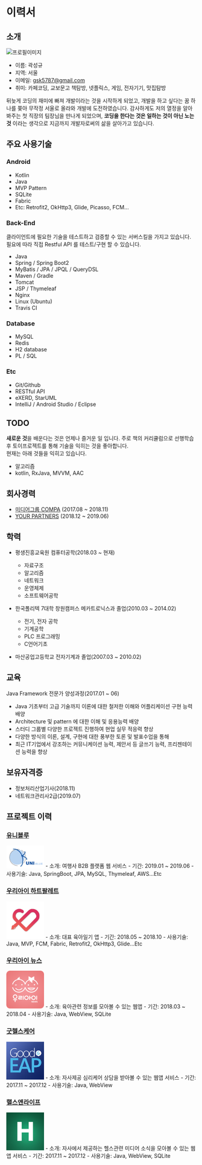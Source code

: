 # 이력서

## 소개
![프로필이미지](https://github.com/Kyu5787/RESUME/raw/master/images/profile/resume_profile.jpg)
- 이름: 곽성규
- 지역: 서울
- 이메일: gsk5787@gmail.com
- 취미: 카페코딩, 교보문고 책탐방, 넷플릭스, 게임, 전자기기, 맛집탐방

뒤늦게 코딩의 재미에 빠져 개발이라는 것을 시작하게 되었고,
개발을 하고 싶다는 꿈 하나를 쫒아 무작정 서울로 올라와 개발에 도전하였습니다.
감사하게도 저의 열정을 알아봐주는 첫 직장의 팀장님을 만나게 되었으며,
**코딩을 한다는 것은 일하는 것이 아닌 노는 것** 이라는 생각으로
지금까지 개발자로써의 삶을 살아가고 있습니다.


## 주요 사용기술
### Android
- Kotlin
- Java
- MVP Pattern
- SQLite
- Fabric
- Etc: Retrofit2, OkHttp3, Glide, Picasso, FCM...

### Back-End
클라이언트에 필요한 기술을 테스트하고 검증할 수 있는 서버스킬을 가지고 있습니다.
필요에 따라 직접 Restful API 를 테스트/구현 할 수 있습니다.
- Java
- Spring / Spring Boot2
- MyBatis / JPA / JPQL / QueryDSL
- Maven / Gradle
- Tomcat
- JSP / Thymeleaf
- Nginx
- Linux (Ubuntu)
- Travis CI

### Database
- MySQL
- Redis
- H2 database
- PL / SQL

### Etc
- Git/Github
- RESTful API
- eXERD, StarUML
- IntelliJ / Android Studio / Eclipse


## TODO
**새로운 것**을 배운다는 것은 언제나 즐거운 일 입니다.
주로 책의 커리큘럼으로 선행학습 후 토이프로젝트를 통해 기술을 익히는 것을 좋아합니다. <br />
현재는 아래 것들을 익히고 있습니다.
- 알고리즘
- kotlin, RxJava, MVVM, AAC


## 회사경력
- [미디어그룹 COMPA](http://www.compa.kr/) (2017.08 ~ 2018.11)
- [YOUR PARTNERS](http://yourptns.com/) (2018.12 ~ 2019.06)


## 학력
- 평생진흥교육원 컴퓨터공학(2018.03 ~ 현재)
	- 자료구조
	- 알고리즘
	- 네트워크
	- 운영체제
	- 소프트웨어공학

- 한국폴리텍 7대학 창원캠퍼스 메카트로닉스과 졸업(2010.03 ~ 2014.02)
	- 전기, 전자 공학
	- 기계공학
	- PLC 프로그래밍
	- C언어기초

- 마산공업고등학교 전자기계과 졸업(2007.03 ~ 2010.02)


## 교육
Java Framework 전문가 양성과정(2017.01 ~ 06)
- Java 기초부터 고급 기술까지 이론에 대한 철저한 이해와 어플리케이션 구현 능력 배양
- Architecture 및 pattern 에 대한 이해 및 응용능력 배양
- 스터디 그룹별 다양한 프로젝트 진행하여 현업 실무 적응력 향상
- 다양한 방식의 이론, 설계, 구현에 대한 풍부한 토론 및 발표수업을 통해
- 최근 IT기업에서 강조하는 커뮤니케이션 능력, 제안서 등 글쓰기 능력, 프리젠테이션 능력을 향상


## 보유자격증
- 정보처리산업기사(2018.11)
- 네트워크관리사2급(2019.07)


## 프로젝트 이력
### [유니블루](https://uniblue.kr)
<img src='./images/project/uniblue_ic.jpg' width='100'/>
- 소개: 여행사 B2B 플랫폼 웹 서비스
- 기간: 2019.01 ~ 2019.06
- 사용기술: Java, SpringBoot, JPA, MySQL, Thymeleaf, AWS...Etc

### [우리아이 하트팔레트](https://play.google.com/store/apps/details?id=com.compa.ikhp)
<img src='./images/project/ikhp_ic.png' width='100' />
- 소개: 대표 육아일기 앱
- 기간: 2018.05 ~ 2018.10
- 사용기술: Java, MVP, FCM, Fabric, Retrofit2, OkHttp3, Glide...Etc

### [우리아이 뉴스](https://play.google.com/store/apps/details?id=com.compa.ikn)
<img src='./images/project/ikn_ic.png' width='100' />
- 소개: 육아관련 정보를 모아볼 수 있는 웹앱
- 기간: 2018.03 ~ 2018.04
- 사용기술: Java, WebView, SQLite

### [굿헬스케어](https://play.google.com/store/apps/details?id=com.goodhealth.ieap)
<img src='./images/project/eap_ic.png' width='100'/>
- 소개: 자사제공 심리케어 상담을 받아볼 수 있는 웹앱 서비스
- 기간: 2017.11 ~ 2017.12
- 사용기술: Java, WebView

### [핼스앤라이프](https://play.google.com/store/apps/details?id=com.compa.healthi)
<img src='./images/project/health_and_life_ic.png' width='100' />
- 소개: 자사에서 제공하는 헬스관련 미디어 소식을 모아볼 수 있는 웹앱 서비스
- 기간: 2017.11 ~ 2017.12
- 사용기술: Java, WebView, SQLite




